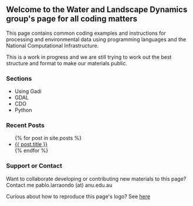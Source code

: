 ## Welcome to the Water and Landscape Dynamics group's page for all coding matters

This page contains common coding examples and instructions for processing and environmental data using programming languages and the National Computational Infrastructure.

This is a work in progress and we are still trying to work out the best structure and format to make our materials public.

### Sections

- Using Gadi
- GDAL
- CDO
- Python

### Recent Posts

<ul>
  {% for post in site.posts %}
    <li>
      <a href="{{ post.url }}">{{ post.title }}</a>
    </li>
  {% endfor %}
</ul>

### Support or Contact

Want to collaborate developing or contributing new materials to this page? Contact me pablo.larraondo (at) anu.edu.au


Curious about how to reproduce this page's logo? See [here](https://gist.github.com/prl900/915fdbcaf977b882e3ac0a82fc7276bd)

